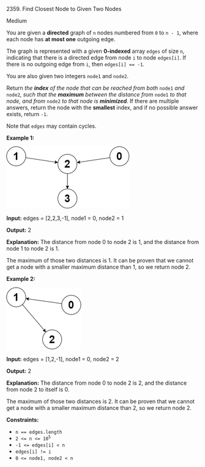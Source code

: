 2359\. Find Closest Node to Given Two Nodes

Medium

You are given a **directed** graph of `n` nodes numbered from `0` to `n - 1`, where each node has **at most one** outgoing edge.

The graph is represented with a given **0-indexed** array `edges` of size `n`, indicating that there is a directed edge from node `i` to node `edges[i]`. If there is no outgoing edge from `i`, then `edges[i] == -1`.

You are also given two integers `node1` and `node2`.

Return _the **index** of the node that can be reached from both_ `node1` _and_ `node2`_, such that the **maximum** between the distance from_ `node1` _to that node, and from_ `node2` _to that node is **minimized**_. If there are multiple answers, return the node with the **smallest** index, and if no possible answer exists, return `-1`.

Note that `edges` may contain cycles.

**Example 1:**

![](graph4drawio-2.png)

**Input:** edges = [2,2,3,-1], node1 = 0, node2 = 1

**Output:** 2

**Explanation:** The distance from node 0 to node 2 is 1, and the distance from node 1 to node 2 is 1.

The maximum of those two distances is 1. It can be proven that we cannot get a node with a smaller maximum distance than 1, so we return node 2.

**Example 2:**

![](graph4drawio-4.png)

**Input:** edges = [1,2,-1], node1 = 0, node2 = 2

**Output:** 2

**Explanation:** The distance from node 0 to node 2 is 2, and the distance from node 2 to itself is 0.

The maximum of those two distances is 2. It can be proven that we cannot get a node with a smaller maximum distance than 2, so we return node 2.

**Constraints:**

*   `n == edges.length`
*   <code>2 <= n <= 10<sup>5</sup></code>
*   `-1 <= edges[i] < n`
*   `edges[i] != i`
*   `0 <= node1, node2 < n`